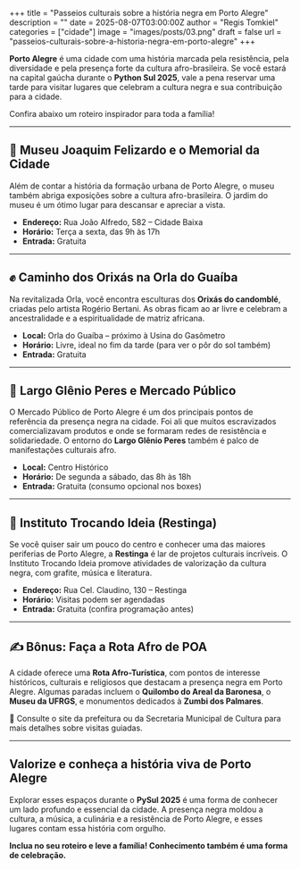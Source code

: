 +++
title = "Passeios culturais sobre a história negra em Porto Alegre"
description = ""
date = 2025-08-07T03:00:00Z
author = "Regis Tomkiel"
categories = ["cidade"]
image = "images/posts/03.png"
draft = false
url = "passeios-culturais-sobre-a-historia-negra-em-porto-alegre"
+++

**Porto Alegre** é uma cidade com uma história marcada pela resistência, pela diversidade e pela presença forte da cultura afro-brasileira. Se você estará na capital gaúcha durante o **Python Sul 2025**, vale a pena reservar uma tarde para visitar lugares que celebram a cultura negra e sua contribuição para a cidade.

Confira abaixo um roteiro inspirador para toda a família!

---

## 📍 Museu Joaquim Felizardo e o Memorial da Cidade

Além de contar a história da formação urbana de Porto Alegre, o museu também abriga exposições sobre a cultura afro-brasileira. O jardim do museu é um ótimo lugar para descansar e apreciar a vista.

* **Endereço:** Rua João Alfredo, 582 – Cidade Baixa
* **Horário:** Terça a sexta, das 9h às 17h
* **Entrada:** Gratuita

---

## ✊ Caminho dos Orixás na Orla do Guaíba

Na revitalizada Orla, você encontra esculturas dos **Orixás do candomblé**, criadas pelo artista Rogério Bertani. As obras ficam ao ar livre e celebram a ancestralidade e a espiritualidade de matriz africana.

* **Local:** Orla do Guaíba – próximo à Usina do Gasômetro
* **Horário:** Livre, ideal no fim da tarde (para ver o pôr do sol também)
* **Entrada:** Gratuita

---

## 🖤 Largo Glênio Peres e Mercado Público

O Mercado Público de Porto Alegre é um dos principais pontos de referência da presença negra na cidade. Foi ali que muitos escravizados comercializavam produtos e onde se formaram redes de resistência e solidariedade. O entorno do **Largo Glênio Peres** também é palco de manifestações culturais afro.

* **Local:** Centro Histórico
* **Horário:** De segunda a sábado, das 8h às 18h
* **Entrada:** Gratuita (consumo opcional nos boxes)

---

## 🎨 Instituto Trocando Ideia (Restinga)

Se você quiser sair um pouco do centro e conhecer uma das maiores periferias de Porto Alegre, a **Restinga** é lar de projetos culturais incríveis. O Instituto Trocando Ideia promove atividades de valorização da cultura negra, com grafite, música e literatura.

* **Endereço:** Rua Cel. Claudino, 130 – Restinga
* **Horário:** Visitas podem ser agendadas
* **Entrada:** Gratuita (confira programação antes)

---

## ✍️ Bônus: Faça a Rota Afro de POA

A cidade oferece uma **Rota Afro-Turística**, com pontos de interesse históricos, culturais e religiosos que destacam a presença negra em Porto Alegre. Algumas paradas incluem o **Quilombo do Areal da Baronesa**, o **Museu da UFRGS**, e monumentos dedicados à **Zumbi dos Palmares**.

🔗 Consulte o site da prefeitura ou da Secretaria Municipal de Cultura para mais detalhes sobre visitas guiadas.

---

## Valorize e conheça a história viva de Porto Alegre

Explorar esses espaços durante o **PySul 2025** é uma forma de conhecer um lado profundo e essencial da cidade. A presença negra moldou a cultura, a música, a culinária e a resistência de Porto Alegre, e esses lugares contam essa história com orgulho.

**Inclua no seu roteiro e leve a família! Conhecimento também é uma forma de celebração.**

